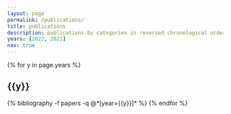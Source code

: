 ```yaml
---
layout: page
permalink: /publications/
title: publications
description: publications by categories in reversed chronological order. generated by jekyll-scholar.
years: [2022, 2021]
nav: true
---
```


<div class="publications">

{% for y in page.years %}
  <h2 class="year">{{y}}</h2>
  {% bibliography -f papers -q @*[year={{y}}]* %}
{% endfor %}

</div>
